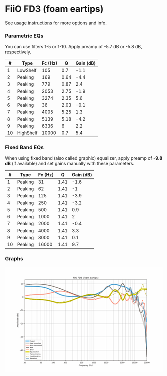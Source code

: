 # FiiO FD3 (foam eartips)
See [usage instructions](https://github.com/jaakkopasanen/AutoEq#usage) for more options and info.

### Parametric EQs
You can use filters 1-5 or 1-10. Apply preamp of -5.7 dB or -5.8 dB, respectively.

|   # | Type      |   Fc (Hz) |    Q |   Gain (dB) |
|-----|-----------|-----------|------|-------------|
|   1 | LowShelf  |       105 | 0.7  |        -1.1 |
|   2 | Peaking   |       169 | 0.64 |        -4.4 |
|   3 | Peaking   |       779 | 0.87 |         2.4 |
|   4 | Peaking   |      2053 | 2.75 |        -1.9 |
|   5 | Peaking   |      3274 | 2.35 |         5.6 |
|   6 | Peaking   |        36 | 2.03 |        -0.1 |
|   7 | Peaking   |      4005 | 5.25 |         1.3 |
|   8 | Peaking   |      5139 | 5.18 |        -4.2 |
|   9 | Peaking   |      6336 | 6    |         2.2 |
|  10 | HighShelf |     10000 | 0.7  |         5.4 |

### Fixed Band EQs
When using fixed band (also called graphic) equalizer, apply preamp of **-9.8 dB** (if available) and set gains manually with these parameters.

|   # | Type    |   Fc (Hz) |    Q |   Gain (dB) |
|-----|---------|-----------|------|-------------|
|   1 | Peaking |        31 | 1.41 |        -1.6 |
|   2 | Peaking |        62 | 1.41 |        -1   |
|   3 | Peaking |       125 | 1.41 |        -3.9 |
|   4 | Peaking |       250 | 1.41 |        -3.2 |
|   5 | Peaking |       500 | 1.41 |         0.9 |
|   6 | Peaking |      1000 | 1.41 |         2   |
|   7 | Peaking |      2000 | 1.41 |        -0.4 |
|   8 | Peaking |      4000 | 1.41 |         3.3 |
|   9 | Peaking |      8000 | 1.41 |         0.1 |
|  10 | Peaking |     16000 | 1.41 |         9.7 |

### Graphs
![](./FiiO%20FD3%20(foam%20eartips).png)
